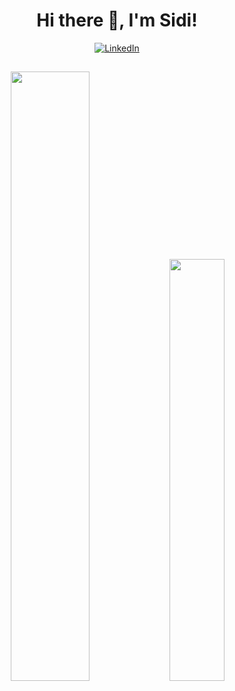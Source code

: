 <div align="center">

# Hi there :wave:, I'm Sidi!

</div>


<div align="center">

 
<p>
 <a href="https://www.linkedin.com/in/sidi-m-zawi-23197b174/" target="_blank"><img src="https://img.shields.io/badge/LinkedIn-%230077B5.svg?&style=flat-square&logo=linkedin&logoColor=white" alt="LinkedIn"></a>
</p>
 
 ## 
<p>
 <img width="50%" src="https://github-readme-stats.vercel.app/api?username=sidizawi&show_icons=true&theme=tokyonight&include_all_commits=true" />
 <img width=41.6%"  src="https://github-readme-stats.vercel.app/api/top-langs/?username=sidizawi&layout=compact&theme=tokyonight" />
</p>

</div>
